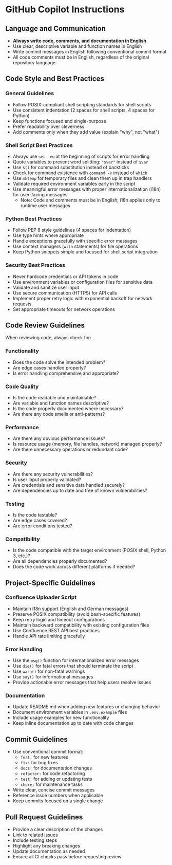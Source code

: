 # GitHub Copilot Instructions

## Language and Communication

- **Always write code, comments, and documentation in English**
- Use clear, descriptive variable and function names in English
- Write commit messages in English following conventional commit format
- All code comments must be in English, regardless of the original repository language

## Code Style and Best Practices

### General Guidelines

- Follow POSIX-compliant shell scripting standards for shell scripts
- Use consistent indentation (2 spaces for shell scripts, 4 spaces for Python)
- Keep functions focused and single-purpose
- Prefer readability over cleverness
- Add comments only when they add value (explain "why", not "what")

### Shell Script Best Practices

- Always use `set -eu` at the beginning of scripts for error handling
- Quote variables to prevent word splitting: `"$var"` instead of `$var`
- Use `$()` for command substitution instead of backticks
- Check for command existence with `command -v` instead of `which`
- Use `mktemp` for temporary files and clean them up in trap handlers
- Validate required environment variables early in the script
- Use meaningful error messages with proper internationalization (i18n) for user-facing messages
  - Note: Code and comments must be in English; i18n applies only to runtime user messages

### Python Best Practices

- Follow PEP 8 style guidelines (4 spaces for indentation)
- Use type hints where appropriate
- Handle exceptions gracefully with specific error messages
- Use context managers (`with` statements) for file operations
- Keep Python snippets simple and focused for shell script integration

### Security Best Practices

- Never hardcode credentials or API tokens in code
- Use environment variables or configuration files for sensitive data
- Validate and sanitize user input
- Use secure communication (HTTPS) for API calls
- Implement proper retry logic with exponential backoff for network requests
- Set appropriate timeouts for network operations

## Code Review Guidelines

When reviewing code, always check for:

### Functionality
- Does the code solve the intended problem?
- Are edge cases handled properly?
- Is error handling comprehensive and appropriate?

### Code Quality
- Is the code readable and maintainable?
- Are variable and function names descriptive?
- Is the code properly documented where necessary?
- Are there any code smells or anti-patterns?

### Performance
- Are there any obvious performance issues?
- Is resource usage (memory, file handles, network) managed properly?
- Are there unnecessary operations or redundant code?

### Security
- Are there any security vulnerabilities?
- Is user input properly validated?
- Are credentials and sensitive data handled securely?
- Are dependencies up to date and free of known vulnerabilities?

### Testing
- Is the code testable?
- Are edge cases covered?
- Are error conditions tested?

### Compatibility
- Is the code compatible with the target environment (POSIX shell, Python 3, etc.)?
- Are all dependencies properly documented?
- Does the code work across different platforms if needed?

## Project-Specific Guidelines

### Confluence Uploader Script

- Maintain i18n support (English and German messages)
- Preserve POSIX compatibility (avoid bash-specific features)
- Keep retry logic and timeout configurations
- Maintain backward compatibility with existing configuration files
- Use Confluence REST API best practices
- Handle API rate limiting gracefully

### Error Handling

- Use the `msg()` function for internationalized error messages
- Use `die()` for fatal errors that should terminate the script
- Use `warn()` for non-fatal warnings
- Use `say()` for informational messages
- Provide actionable error messages that help users resolve issues

### Documentation

- Update README.md when adding new features or changing behavior
- Document environment variables in `.env.example` files
- Include usage examples for new functionality
- Keep inline documentation up to date with code changes

## Commit Guidelines

- Use conventional commit format:
  - `feat:` for new features
  - `fix:` for bug fixes
  - `docs:` for documentation changes
  - `refactor:` for code refactoring
  - `test:` for adding or updating tests
  - `chore:` for maintenance tasks
- Write clear, concise commit messages
- Reference issue numbers when applicable
- Keep commits focused on a single change

## Pull Request Guidelines

- Provide a clear description of the changes
- Link to related issues
- Include testing steps
- Highlight any breaking changes
- Update documentation as needed
- Ensure all CI checks pass before requesting review
